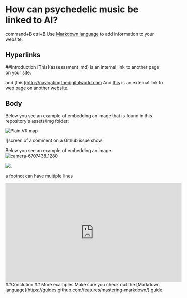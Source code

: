 # How can psychedelic music be linked to AI? 

command+B
ctrl+B
Use [Markdown language](https://guides.github.com/features/mastering-markdown/) to add information to your website. 

## Hyperlinks

##Introduction
[This](assesssment .md) is an internal link to another page on your site. 

and [this](http://navigatingthedigitalworld.com
And [this](https://duckduckgo.com/?q=existential+risks&t=brave&ia=web&iai=https%3A%2F%2Fwww.youtube.com%2Fwatch%3Fv%3DdzlxU3g7hUY) is an external link to web page on another website. 
## Body
Below you see an example of embedding an image that is found in this repository's assets/img folder:

![Plain VR map](assets/img/vr-map-plain.svg)

![screen of a comment on a Github issue show 


Below you see an example of embedding an image 
![camera-6707438_1280](https://github.com/2314409/CS220AU-DP/assets/149806985/5b45e36c-29d1-4004-bd30-eca005512f9b)

![](https://khofstadter.com/assets/img/2005-04-01-khofstadter-painting-chien.jpg). 


a footnot can have multiple lines 

<iframe width="560" height="315" src="https://www.youtube.com/embed/lfPJ7Tz4JGs" title="YouTube video player" frameborder="0" allow="accelerometer; autoplay; clipboard-write; encrypted-media; gyroscope; picture-in-picture" allowfullscreen></iframe>
##Conclution
## More examples
Make sure you check out the [Markdown language](https://guides.github.com/features/mastering-markdown/) guide. 


